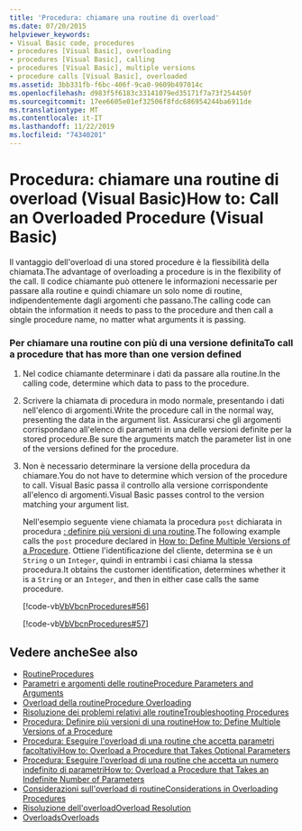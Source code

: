 ```yaml
---
title: 'Procedura: chiamare una routine di overload'
ms.date: 07/20/2015
helpviewer_keywords:
- Visual Basic code, procedures
- procedures [Visual Basic], overloading
- procedures [Visual Basic], calling
- procedures [Visual Basic], multiple versions
- procedure calls [Visual Basic], overloaded
ms.assetid: 3bb331fb-f6bc-406f-9ca0-9609b497014c
ms.openlocfilehash: d983f5f6183c33141079ed35171f7a73f254450f
ms.sourcegitcommit: 17ee6605e01ef32506f8fdc686954244ba6911de
ms.translationtype: MT
ms.contentlocale: it-IT
ms.lasthandoff: 11/22/2019
ms.locfileid: "74340201"
---
```

# <a name="how-to-call-an-overloaded-procedure-visual-basic"></a><span data-ttu-id="74ab7-102">Procedura: chiamare una routine di overload (Visual Basic)</span><span class="sxs-lookup"><span data-stu-id="74ab7-102">How to: Call an Overloaded Procedure (Visual Basic)</span></span>
<span data-ttu-id="74ab7-103">Il vantaggio dell'overload di una stored procedure è la flessibilità della chiamata.</span><span class="sxs-lookup"><span data-stu-id="74ab7-103">The advantage of overloading a procedure is in the flexibility of the call.</span></span> <span data-ttu-id="74ab7-104">Il codice chiamante può ottenere le informazioni necessarie per passare alla routine e quindi chiamare un solo nome di routine, indipendentemente dagli argomenti che passano.</span><span class="sxs-lookup"><span data-stu-id="74ab7-104">The calling code can obtain the information it needs to pass to the procedure and then call a single procedure name, no matter what arguments it is passing.</span></span>  
  
### <a name="to-call-a-procedure-that-has-more-than-one-version-defined"></a><span data-ttu-id="74ab7-105">Per chiamare una routine con più di una versione definita</span><span class="sxs-lookup"><span data-stu-id="74ab7-105">To call a procedure that has more than one version defined</span></span>  
  
1. <span data-ttu-id="74ab7-106">Nel codice chiamante determinare i dati da passare alla routine.</span><span class="sxs-lookup"><span data-stu-id="74ab7-106">In the calling code, determine which data to pass to the procedure.</span></span>  
  
2. <span data-ttu-id="74ab7-107">Scrivere la chiamata di procedura in modo normale, presentando i dati nell'elenco di argomenti.</span><span class="sxs-lookup"><span data-stu-id="74ab7-107">Write the procedure call in the normal way, presenting the data in the argument list.</span></span> <span data-ttu-id="74ab7-108">Assicurarsi che gli argomenti corrispondano all'elenco di parametri in una delle versioni definite per la stored procedure.</span><span class="sxs-lookup"><span data-stu-id="74ab7-108">Be sure the arguments match the parameter list in one of the versions defined for the procedure.</span></span>  
  
3. <span data-ttu-id="74ab7-109">Non è necessario determinare la versione della procedura da chiamare.</span><span class="sxs-lookup"><span data-stu-id="74ab7-109">You do not have to determine which version of the procedure to call.</span></span> <span data-ttu-id="74ab7-110">Visual Basic passa il controllo alla versione corrispondente all'elenco di argomenti.</span><span class="sxs-lookup"><span data-stu-id="74ab7-110">Visual Basic passes control to the version matching your argument list.</span></span>  
  
     <span data-ttu-id="74ab7-111">Nell'esempio seguente viene chiamata la procedura `post` dichiarata in procedura [: definire più versioni di una routine](./how-to-define-multiple-versions-of-a-procedure.md).</span><span class="sxs-lookup"><span data-stu-id="74ab7-111">The following example calls the `post` procedure declared in [How to: Define Multiple Versions of a Procedure](./how-to-define-multiple-versions-of-a-procedure.md).</span></span> <span data-ttu-id="74ab7-112">Ottiene l'identificazione del cliente, determina se è un `String` o un `Integer`, quindi in entrambi i casi chiama la stessa procedura.</span><span class="sxs-lookup"><span data-stu-id="74ab7-112">It obtains the customer identification, determines whether it is a `String` or an `Integer`, and then in either case calls the same procedure.</span></span>  
  
     [!code-vb[VbVbcnProcedures#56](~/samples/snippets/visualbasic/VS_Snippets_VBCSharp/VbVbcnProcedures/VB/Class1.vb#56)]  
  
     [!code-vb[VbVbcnProcedures#57](~/samples/snippets/visualbasic/VS_Snippets_VBCSharp/VbVbcnProcedures/VB/Class1.vb#57)]  
  
## <a name="see-also"></a><span data-ttu-id="74ab7-113">Vedere anche</span><span class="sxs-lookup"><span data-stu-id="74ab7-113">See also</span></span>

- [<span data-ttu-id="74ab7-114">Routine</span><span class="sxs-lookup"><span data-stu-id="74ab7-114">Procedures</span></span>](./index.md)
- [<span data-ttu-id="74ab7-115">Parametri e argomenti delle routine</span><span class="sxs-lookup"><span data-stu-id="74ab7-115">Procedure Parameters and Arguments</span></span>](./procedure-parameters-and-arguments.md)
- [<span data-ttu-id="74ab7-116">Overload della routine</span><span class="sxs-lookup"><span data-stu-id="74ab7-116">Procedure Overloading</span></span>](./procedure-overloading.md)
- [<span data-ttu-id="74ab7-117">Risoluzione dei problemi relativi alle routine</span><span class="sxs-lookup"><span data-stu-id="74ab7-117">Troubleshooting Procedures</span></span>](./troubleshooting-procedures.md)
- [<span data-ttu-id="74ab7-118">Procedura: Definire più versioni di una routine</span><span class="sxs-lookup"><span data-stu-id="74ab7-118">How to: Define Multiple Versions of a Procedure</span></span>](./how-to-define-multiple-versions-of-a-procedure.md)
- [<span data-ttu-id="74ab7-119">Procedura: Eseguire l'overload di una routine che accetta parametri facoltativi</span><span class="sxs-lookup"><span data-stu-id="74ab7-119">How to: Overload a Procedure that Takes Optional Parameters</span></span>](./how-to-overload-a-procedure-that-takes-optional-parameters.md)
- [<span data-ttu-id="74ab7-120">Procedura: Eseguire l'overload di una routine che accetta un numero indefinito di parametri</span><span class="sxs-lookup"><span data-stu-id="74ab7-120">How to: Overload a Procedure that Takes an Indefinite Number of Parameters</span></span>](./how-to-overload-a-procedure-that-takes-an-indefinite-number-of-parameters.md)
- [<span data-ttu-id="74ab7-121">Considerazioni sull'overload di routine</span><span class="sxs-lookup"><span data-stu-id="74ab7-121">Considerations in Overloading Procedures</span></span>](./considerations-in-overloading-procedures.md)
- [<span data-ttu-id="74ab7-122">Risoluzione dell'overload</span><span class="sxs-lookup"><span data-stu-id="74ab7-122">Overload Resolution</span></span>](./overload-resolution.md)
- [<span data-ttu-id="74ab7-123">Overloads</span><span class="sxs-lookup"><span data-stu-id="74ab7-123">Overloads</span></span>](../../../../visual-basic/language-reference/modifiers/overloads.md)
